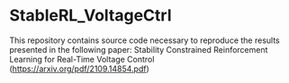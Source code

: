 # StableRL_VoltageCtrl
This repository contains source code necessary to reproduce the results presented in the following paper: Stability Constrained Reinforcement Learning for Real-Time Voltage Control (https://arxiv.org/pdf/2109.14854.pdf)
